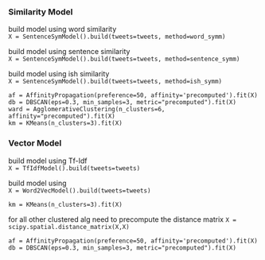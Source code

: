 ### Similarity Model
build model using word similarity<br>
`X = SentenceSymModel().build(tweets=tweets, method=word_symm)`

build model using sentence similarity<br>
`X = SentenceSymModel().build(tweets=tweets, method=sentence_symm)`

build model using ish similarity<br>
`X = SentenceSymModel().build(tweets=tweets, method=ish_symm)`


`af = AffinityPropagation(preference=50, affinity='precomputed').fit(X)`<br>
`db = DBSCAN(eps=0.3, min_samples=3, metric="precomputed").fit(X)`<br>
`ward = AgglomerativeClustering(n_clusters=6, affinity="precomputed").fit(X)`<br>
`km = KMeans(n_clusters=3).fit(X)`


### Vector Model
build model using Tf-Idf<br>
`X = TfIdfModel().build(tweets=tweets)`

build model using<br>
`X = Word2VecModel().build(tweets=tweets)`

`km = KMeans(n_clusters=3).fit(X)`

for all other clustered alg need to precompute the distance matrix
`X = scipy.spatial.distance_matrix(X,X)`

`af = AffinityPropagation(preference=50, affinity='precomputed').fit(X)`<br>
`db = DBSCAN(eps=0.3, min_samples=3, metric="precomputed").fit(X)`


